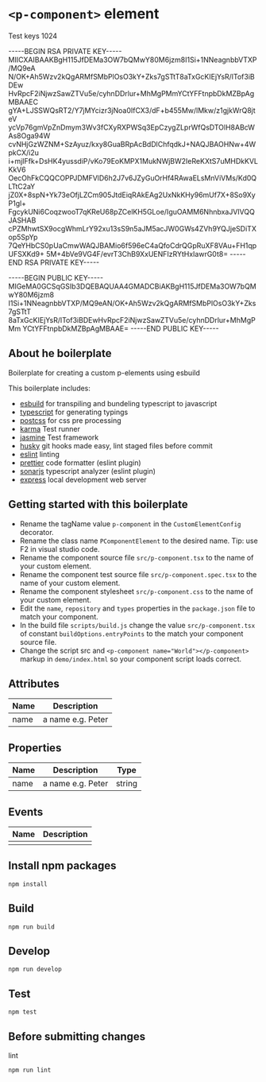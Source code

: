 # `<p-component>` element

Test keys 1024

-----BEGIN RSA PRIVATE KEY-----
MIICXAIBAAKBgH115JfDEMa3OW7bQMwY80M6jzm8I1Si+1NNeagnbbVTXP/MQ9eA
N/OK+Ah5Wzv2kQgARMfSMbPlOsO3kY+Zks7gSTtT8aTxGcKIEjYsR/lTof3iBDEw
HvRpcF2iNjwzSawZTVu5e/cyhnDDrlur+MhMgPMmYCtYFFtnpbDkMZBpAgMBAAEC
gYA+LJSSWQsRT2/Y7jMYcizr3jNoa0IfCX3/dF+b455Mw/lMkw/z1gjkWrQ8jteV
ycVp76gmVpZnDmym3Wv3fCXyRXPWSq3EpCzygZLprWfQsDTOlH8ABcWAs8Oga94W
cvNHjGzWZNM+SzAyuz/kxy8GuaBRpAcBdDlChfqdkJ+NAQJBAOHNw+4WpkCX/i2u
i+mjIFfk+DsHK4yussdiP/vKo79EoKMPX1MukNWjBW2IeReKXtS7uMHDkKVLKkV6
OecOhFkCQQCOPPJDMFVlD6h2J7v6JZyGuOrHf4RAwaELsMnViVMs/Kd0QLTtC2aY
jZ0X+8spN+Yk73eOfjLZCm905JtdEiqRAkEAg2UxNkKHy96mUf7X+8So9XyP1gl+
FgcykUNi6CoqzwooT7qKReU68pZCelKH5GLoe/IguOAMM6NhnbxaJVIVQQJASHAB
cPZMhwtSX9ocgWhmLrY92xu13sS9n5aJM5acJW0GWs4ZVh9YQJjeSDiTXop5SpYp
7QeYHbCS0pUaCmwWAQJBAMio6f596eC4aQfoCdrQGpRuXF8VAu+FH1qpUFSXKd9+
5M+4bVe9VG4F/evrT3ChB9XxUENFIzRYtHxIawrG0t8=
-----END RSA PRIVATE KEY-----

-----BEGIN PUBLIC KEY-----
MIGeMA0GCSqGSIb3DQEBAQUAA4GMADCBiAKBgH115JfDEMa3OW7bQMwY80M6jzm8
I1Si+1NNeagnbbVTXP/MQ9eAN/OK+Ah5Wzv2kQgARMfSMbPlOsO3kY+Zks7gSTtT
8aTxGcKIEjYsR/lTof3iBDEwHvRpcF2iNjwzSawZTVu5e/cyhnDDrlur+MhMgPMm
YCtYFFtnpbDkMZBpAgMBAAE=
-----END PUBLIC KEY-----

## About he boilerplate

Boilerplate for creating a custom p-elements using esbuild

This boilerplate includes:

- [esbuild](https://esbuild.github.io/) for transpiling and bundeling typescript to javascript
- [typescript](https://www.typescriptlang.org/) for generating typings
- [postcss](https://postcss.org/) for css pre processing
- [karma](https://karma-runner.github.io/) Test runner
- [jasmine](https://jasmine.github.io/) Test framework
- [husky](https://typicode.github.io/husky/) git hooks made easy, lint staged files before commit
- [eslint](https://eslint.org/) linting
- [prettier](https://prettier.io/) code formatter (eslint plugin)
- [sonarjs](https://github.com/SonarSource/eslint-plugin-sonarjs) typescript analyzer (eslint plugin)
- [express](https://expressjs.com/) local development web server

## Getting started with this boilerplate

- Rename the tagName value `p-component` in the `CustomElementConfig` decorator.
- Rename the class name `PComponentElement` to the desired name. Tip: use F2 in visual studio code.
- Rename the component source file `src/p-component.tsx` to the name of your custom element.
- Rename the component test source file `src/p-component.spec.tsx` to the name of your custom element.
- Rename the component stylesheet `src/p-component.css` to the name of your custom element.
- Edit the `name`, `repository` and `types` properties in the `package.json` file to match your component.
- In the build file `scripts/build.js` change the value `src/p-component.tsx` of constant `buildOptions.entryPoints` to the match your component source file.
- Change the script src and `<p-component name="World"></p-component>` markup in `demo/index.html` so your component script loads correct.

## Attributes

| Name | Description       |
| ---- | ----------------- |
| name | a name e.g. Peter |

## Properties

| Name | Description       | Type   |
| ---- | ----------------- | ------ |
| name | a name e.g. Peter | string |

## Events

| Name | Description |
| ---- | ----------- |
|      |             |

## Install npm packages

```
npm install
```

## Build

```
npm run build
```

## Develop

```
npm run develop
```

## Test

```
npm test
```

## Before submitting changes

lint

```
npm run lint
```
